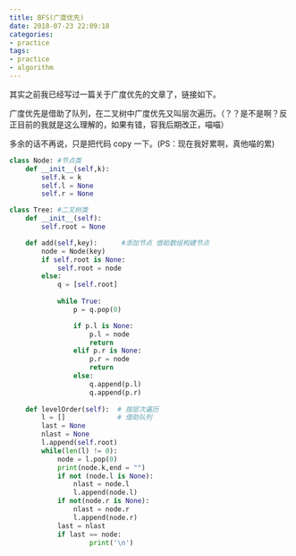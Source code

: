 ```yaml
---
title: BFS(广度优先)
date: 2018-07-23 22:09:18
categories:
- practice
tags:
- practice
- algorithm
---
```

其实之前我已经写过一篇关于广度优先的文章了，链接如下。

[]()

<!-- more -->

广度优先是借助了队列，在二叉树中广度优先又叫层次遍历。（？？是不是啊？反正目前的我就是这么理解的，如果有错，容我后期改正，喵喵）

多余的话不再说，只是把代码 copy 一下。(PS：现在我好累啊，真他喵的累)

```python
class Node: #节点类
	def __init__(self,k):
		self.k = k
		self.l = None
		self.r = None

class Tree: #二叉树类
	def __init__(self):
		self.root = None

	def add(self,key):		#添加节点 借助数组构建节点
		node = Node(key)
		if self.root is None:
			self.root = node
		else:
			q = [self.root]
			
			while True:
				p = q.pop(0)

				if p.l is None:
					p.l = node
					return
				elif p.r is None:
					p.r = node
					return
				else:
					q.append(p.l)
					q.append(p.r)
					
	def levelOrder(self):  # 按层次遍历
		l = []             # 借助队列
		last = None
		nlast = None
		l.append(self.root)
		while(len(l) != 0):
			node = l.pop(0)
			print(node.k,end = "")
			if not (node.l is None):
				nlast = node.l
				l.append(node.l)
			if not(node.r is None):
				nlast = node.r
				l.append(node.r)
			last = nlast
			if last == node:
					print('\n')					
```
